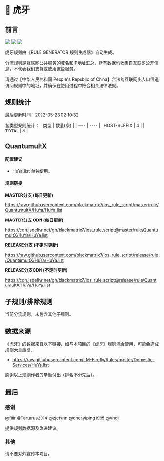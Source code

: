 # 🧸 虎牙

## 前言

![](https://shields.io/badge/-移除重复规则-ff69b4) ![](https://shields.io/badge/-DOMAIN与DOMAIN--SUFFIX合并-green) ![](https://shields.io/badge/-IP--CIDR(6)合并-blueviolet) 

虎牙规则由《RULE GENERATOR 规则生成器》自动生成。

分流规则是互联网公共服务的域名和IP地址汇总，所有数据均收集自互联网公开信息，不代表我们支持或使用这些服务。

请通过【中华人民共和国 People's Republic of China】合法的互联网出入口信道访问规则中的地址，并确保在使用过程中符合相关法律法规。

## 规则统计

最后更新时间：2022-05-23 02:10:32

各类型规则统计：
| 类型 | 数量(条)  | 
| ---- | ----  |
| HOST-SUFFIX | 4  | 
| TOTAL | 4  | 


## QuantumultX 

#### 配置建议
- HuYa.list 单独使用。

#### 规则链接
**MASTER分支 (每日更新)**

https://raw.githubusercontent.com/blackmatrix7/ios_rule_script/master/rule/QuantumultX/HuYa/HuYa.list

**MASTER分支 CDN (每日更新)**

https://cdn.jsdelivr.net/gh/blackmatrix7/ios_rule_script@master/rule/QuantumultX/HuYa/HuYa.list

**RELEASE分支 (不定时更新)**

https://raw.githubusercontent.com/blackmatrix7/ios_rule_script/release/rule/QuantumultX/HuYa/HuYa.list

**RELEASE分支CDN (不定时更新)**

https://cdn.jsdelivr.net/gh/blackmatrix7/ios_rule_script@release/rule/QuantumultX/HuYa/HuYa.list

## 子规则/排除规则


当前分流规则，未包含其他子规则。

## 数据来源

《虎牙》的数据来自以下链接，如与本项目的《虎牙》规则混合使用，可能会造成规则大量重复。

- https://raw.githubusercontent.com/LM-Firefly/Rules/master/Domestic-Services/HuYa.list


感谢以上规则作者的辛勤付出（排名不分先后）。

## 最后

### 感谢

[@fiiir](https://github.com/fiiir) [@Tartarus2014](https://github.com/Tartarus2014) [@zjcfynn](https://github.com/zjcfynn) [@chenyiping1995](https://github.com/chenyiping1995) [@vhdj](https://github.com/vhdj)

提供规则数据源及改进建议。

### 其他

请不要对外宣传本项目。